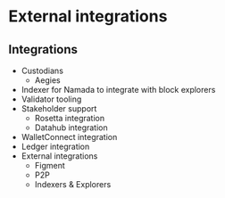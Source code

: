 # External integrations

## Integrations

* Custodians
  * Aegies
* Indexer for Namada to integrate with block explorers
* Validator tooling
* Stakeholder support
  * Rosetta integration
  * Datahub integration
* WalletConnect integration
* Ledger integration
* External integrations
  * Figment
  * P2P
  * Indexers & Explorers
